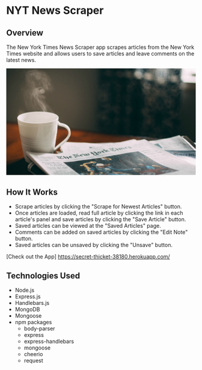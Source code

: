 # NYT News Scraper 

## Overview
The New York Times News Scraper app scrapes articles from the New York Times website and allows users to save articles and leave comments on the latest news.

![Screenshot](./public/assets/images/nyt.jpg)

## How It Works
- Scrape articles by clicking the "Scrape for Newest Articles" button.
- Once articles are loaded, read full article by clicking the link in each article's panel and save articles by clicking the "Save Article" button.
- Saved articles can be viewed at the "Saved Articles" page.
- Comments can be added on saved articles by clicking the "Edit Note" button.
- Saved articles can be unsaved by clicking the "Unsave" button.

[Check out the App] https://secret-thicket-38180.herokuapp.com/

## Technologies Used
- Node.js
- Express.js
- Handlebars.js
- MongoDB
- Mongoose
- npm packages
    - body-parser
    - express
    - express-handlebars
    - mongoose
    - cheerio
    - request
